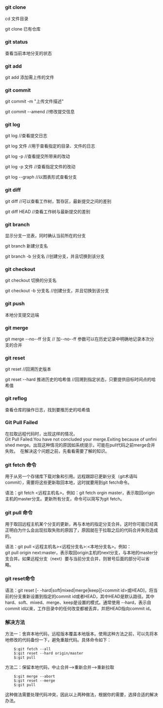 ### git clone　　
cd 文件目录

git clone 已有仓库

### git status
查看当前本地分支的状态

### git add
git add 添加需上传的文件

### git commit
git commit -m "上传文件描述"

git commit --amend //修改提交信息

### git log
git log        //查看提交日志

git log 文件    //用于查看指定的目录、文件的日志

git log -p     //查看提交所带来的改动

git log -p 文件 //查看指定文件的改动

git log --graph //以图表形式查看分支

### git diff
git diff  //可以查看工作树，暂存区，最新提交之间的差别

git diff HEAD //查看工作树与最新提交的差别

### git branch
显示分支一览表，同时确认当前所在的分支

git branch 新建分支名

git branch -b 分支名 //创建分支，并且切换到该分支

### git checkout
git checkout 切换的分支名

git checkout -b 分支名 //创建分支，并且切换到该分支

### git push
本地分支提交远端

### git merge
git merge --no--ff 分支 // 加--no--ff 参数可以在历史记录中明确地记录本次分支的合并

### git reset
git reset //回溯历史版本

git reset --hard 推进历史的哈希值 //回溯到指定状态，只要提供目标时间点的哈希值

### git reflog
查看仓库的操作日志，找到要推历史的哈希值

### Git Pull Failed	 
在拉取远程代码时，出现这样的情况，Git Pull Failed:You have not concluded your merge.Exiting because of unfinished merge。出现这种情况的原因如系统提示，可能在pull代码之前merge合并失败。 
在解决这个问题之前，先看看需要了解的知识。

### git fetch 命令

用于从另一个存储库下载对象和引用。远程跟踪已更新分支（git术语叫commit），需要将这些更新取回本地，这时就要用到git fetch命令。 

语法：git fetch <远程主机名>。例如：git fetch orgin master，表示取回origin主机的master分支。更新所有分支，命令可以简写为git fetch。

### git pull 命令

用于取回远程主机某个分支的更新，再与本地的指定分支合并。这时你可能已经真正明白为什么会出现拉取失败的原因了，原因就在于拉取之后的代码合并失败造成的。 

语法：git pull <远程主机名><远程分支名>:<本地分支名>。例如：git pull origin next:master，表示取回origin主机的next分支，与本地的master分支合并。如果远程分支（next）要与当前分支合并，则冒号后面的部分可以省略。

### git reset命令

语法：git reset [- -hard|soft|mixed|merge|keep][<commit id>或HEAD]，将当前的分支重新设置到指定的commit id或者HEAD，其中HEAD是默认路径。其中hard、soft、mixed、merge、keep是设置的模式。通常使用 --hard，表示自commit id以来，工作目录中的任何改变都被丢弃，并把HEAD指向commit id。

### 解决方法
方法一：舍弃本地代码，远程版本覆盖本地版本。使用这种方法之前，可以先将本地修改的代码备份一下，避免重敲代码。具体命令如下：
```
	$:git fetch --all
	$:git reset --hard origin/master
	$:git pull
```

方法二：保留本地代码，中止合并–>重新合并–>重新拉取
```
	$:git merge --abort
	$:git reset --merge
	$:git pull
```
这种做法需要处理代码冲突，因此以上两种做法，根据你的需要，选择合适的解决办法。
